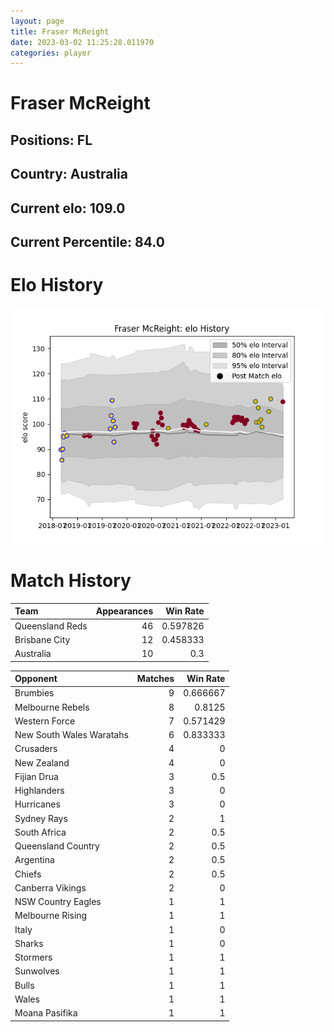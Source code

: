 ```yaml
---  
layout: page  
title: Fraser McReight  
date: 2023-03-02 11:25:28.011970  
categories: player  
---
```

# Fraser McReight

## Positions: FL

## Country: Australia

## Current elo: 109.0

## Current Percentile: 84.0

# Elo History


![elo history](history_FraserMcReight.png)
# Match History


| Team            |   Appearances |   Win Rate |
|:----------------|--------------:|-----------:|
| Queensland Reds |            46 |   0.597826 |
| Brisbane City   |            12 |   0.458333 |
| Australia       |            10 |   0.3      |

| Opponent                 |   Matches |   Win Rate |
|:-------------------------|----------:|-----------:|
| Brumbies                 |         9 |   0.666667 |
| Melbourne Rebels         |         8 |   0.8125   |
| Western Force            |         7 |   0.571429 |
| New South Wales Waratahs |         6 |   0.833333 |
| Crusaders                |         4 |   0        |
| New Zealand              |         4 |   0        |
| Fijian Drua              |         3 |   0.5      |
| Highlanders              |         3 |   0        |
| Hurricanes               |         3 |   0        |
| Sydney Rays              |         2 |   1        |
| South Africa             |         2 |   0.5      |
| Queensland Country       |         2 |   0.5      |
| Argentina                |         2 |   0.5      |
| Chiefs                   |         2 |   0.5      |
| Canberra Vikings         |         2 |   0        |
| NSW Country Eagles       |         1 |   1        |
| Melbourne Rising         |         1 |   1        |
| Italy                    |         1 |   0        |
| Sharks                   |         1 |   0        |
| Stormers                 |         1 |   1        |
| Sunwolves                |         1 |   1        |
| Bulls                    |         1 |   1        |
| Wales                    |         1 |   1        |
| Moana Pasifika           |         1 |   1        |